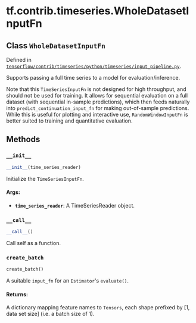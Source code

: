 <div itemscope itemtype="http://developers.google.com/ReferenceObject">
<meta itemprop="name" content="tf.contrib.timeseries.WholeDatasetInputFn" />
<meta itemprop="property" content="__call__"/>
<meta itemprop="property" content="__init__"/>
<meta itemprop="property" content="create_batch"/>
</div>

# tf.contrib.timeseries.WholeDatasetInputFn

## Class `WholeDatasetInputFn`





Defined in [`tensorflow/contrib/timeseries/python/timeseries/input_pipeline.py`](https://www.tensorflow.org/code/tensorflow/contrib/timeseries/python/timeseries/input_pipeline.py).

Supports passing a full time series to a model for evaluation/inference.

Note that this `TimeSeriesInputFn` is not designed for high throughput, and
should not be used for training. It allows for sequential evaluation on a full
dataset (with sequential in-sample predictions), which then feeds naturally
into `predict_continuation_input_fn` for making out-of-sample
predictions. While this is useful for plotting and interactive use,
`RandomWindowInputFn` is better suited to training and quantitative
evaluation.

## Methods

<h3 id="__init__"><code>__init__</code></h3>

``` python
__init__(time_series_reader)
```

Initialize the `TimeSeriesInputFn`.

#### Args:

* <b>`time_series_reader`</b>: A TimeSeriesReader object.

<h3 id="__call__"><code>__call__</code></h3>

``` python
__call__()
```

Call self as a function.

<h3 id="create_batch"><code>create_batch</code></h3>

``` python
create_batch()
```

A suitable `input_fn` for an `Estimator`'s `evaluate()`.

#### Returns:

A dictionary mapping feature names to `Tensors`, each shape
prefixed by [1, data set size] (i.e. a batch size of 1).



